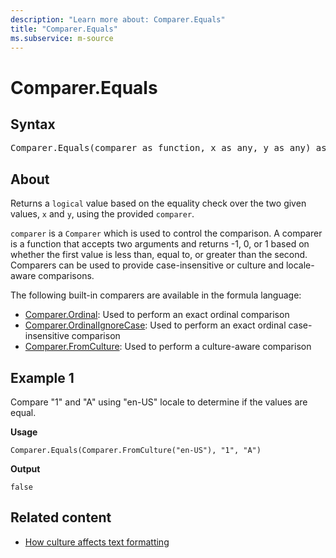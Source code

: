 ```yaml
---
description: "Learn more about: Comparer.Equals"
title: "Comparer.Equals"
ms.subservice: m-source
---
```

# Comparer.Equals

## Syntax

<pre>
Comparer.Equals(comparer as function, x as any, y as any) as logical
</pre>

## About

Returns a `logical` value based on the equality check over the two given values, `x` and `y`, using the provided `comparer`.

`comparer` is a `Comparer` which is used to control the comparison. A comparer is a function that accepts two arguments and returns -1, 0, or 1 based on whether the first value is less than, equal to, or greater than the second. Comparers can be used to provide case-insensitive or culture and locale-aware comparisons.

The following built-in comparers are available in the formula language:

* [Comparer.Ordinal](comparer-ordinal.md): Used to perform an exact ordinal comparison
* [Comparer.OrdinalIgnoreCase](comparer-ordinalignorecase.md): Used to perform an exact ordinal case-insensitive comparison
* [Comparer.FromCulture](comparer-fromculture.md): Used to perform a culture-aware comparison

## Example 1

Compare "1" and "A" using "en-US" locale to determine if the values are equal.

**Usage**

```powerquery-m
Comparer.Equals(Comparer.FromCulture("en-US"), "1", "A")
```

**Output**

`false`

## Related content

* [How culture affects text formatting](how-culture-affects-text-formatting.md)
